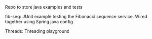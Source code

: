 Repo to store java examples and tests

fib-seq:
JUnit example testing the Fibonacci sequence service. Wired together using Spring java config

Threads:
Threading playground
